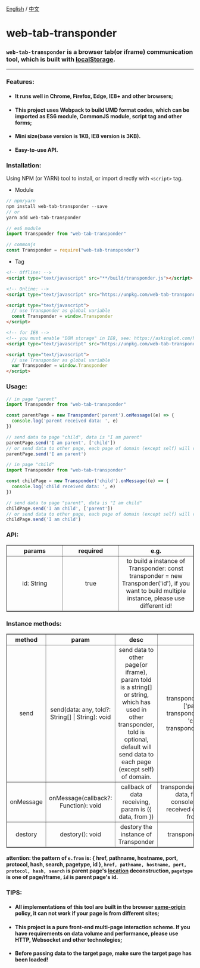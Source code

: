 [English](./README.md) / [中文](./README_zh_CN.md)

# web-tab-transponder

### `web-tab-transponder` is a browser tab(or iframe) communication tool, which is built with [localStorage](https://developer.mozilla.org/en-US/docs/Web/API/Window/localStorage).
-----------------
### Features:

* #### It runs well in Chrome, Firefox, Edge, IE8+ and other browsers;

* #### This project uses Webpack to build UMD format codes, which can be imported as ES6 module, CommonJS module, script tag and other forms;

* #### Mini size(base version is 1KB, IE8 version is 3KB).

* #### Easy-to-use API.

### Installation:
Using NPM (or YARN) tool to install, or import directly with `<script>` tag.

* Module
```javascript
// npm/yarn
npm install web-tab-transponder --save
// or 
yarn add web-tab-transponder

// es6 module
import Transponder from "web-tab-transponder"

// commonjs
const Transponder = require("web-tab-transponder")
```

* Tag

```html
<!-- Offline: -->
<script type="text/javascript" src="**/build/transponder.js"></script>

<!-- Online: -->
<script type="text/javascript" src="https://unpkg.com/web-tab-transponder"></script>

<script type="text/javascript">
  // use Transponder as global variable 
  const Transponder = window.Transponder
</script>

<!-- for IE8 -->
<!-- you must enable "DOM storage" in IE8, see: https://askinglot.com/how-do-i-enable-dom-storage-in-internet-explorer -->
<script type="text/javascript" src="https://unpkg.com/web-tab-transponder/build/transponder-IE.js"></script>

<script type="text/javascript">
  // use Transponder as global variable 
  var Transponder = window.Transponder
</script>
```

### Usage:
```javascript
// in page "parent"
import Transponder from "web-tab-transponder"

const parentPage = new Transponder('parent').onMessage((e) => {
  console.log('parent received data: ', e)
})

// send data to page "child", data is "I am parent"
parentPage.send('I am parent', ['child'])
// or send data to other page, each page of domain (except self) will receive data 'I am parent'
parentPage.send('I am parent')
```
```javascript
// in page "child"
import Transponder from "web-tab-transponder"

const childPage = new Transponder('child').onMessage((e) => {
  console.log('child received data: ', e)
})

// send data to page "parent", data is "I am child"
childPage.send('I am child', ['parent'])
// or send data to other page, each page of domain (except self) will receive data 'I am child'
childPage.send('I am child')
```

### API:
<table style="width: 100%; text-align: center" border="1">
<tr>
  <th style="text-align: center; width: 30%;">params</th>
  <th style="text-align: center; width: 30%;">required</th>
  <th style="text-align: center; width: 40%;">e.g. </th>
</tr>
<tr>
  <td>id: String</td>
  <td>true</td>
  <td>to build a instance of Transponder: const transponder = new Transponder('id'), if you want to build multiple instance, please use different id!</td>
</tr>
</table>

### Instance methods:
<table style="width: 100%; text-align: center" border="1">
<tr>
  <th style="text-align: center; width: 10%;">method</th>
  <th style="text-align: center; width: 20%;">param</th>
  <th style="text-align: center; width: 30%;">desc</th>
  <th style="text-align: center; width: 40%;">e.g.</th>
</tr>
<tr>
  <td>send</td>
  <td>send(data: any, toId?: String[] | String): void</td>
  <td>send data to other page(or iframe), param toId is a string[] or string, which has used in other transponder, toId is optional, default will send data to each page (except self) of domain.</td>
  <td>transponder.send(any, ['parent']); transponder.send(any, 'child'); transponder.send(any)</td>
</tr>
<tr>
  <td>onMessage</td>
  <td>onMessage(callback?: Function): void</td>
  <td>callback of data receiving, param is ({ data, from })</td>
  <td>transponder.onMessage(({ data, from }) => {
    console.log('parent received data: ', { data, from })
  }</td>
</tr>
<tr>
  <td>destory</td>
  <td>destory(): void</td>
  <td>destory the instance of Transponder</td>
  <td>transponder.destroy()</td>
</tr>
</table>

#### attention: the pattern of `e.from` is: { href, pathname, hostname, port, protocol, hash, search, pagetype, id }, `href, pathname, hostname, port, protocol, hash, search` is parent page's [location](https://developer.mozilla.org/en-US/docs/Web/API/Location) deconstruction, `pagetype` is one of page/iframe, `id` is parent page's id.

### TIPS:
* #### All implementations of this tool are built in the browser [same-origin](https://developer.mozilla.org/en-US/docs/Web/Security/Same-origin_policy) policy, it can not work if your page is from different sites;
* #### This project is a pure front-end multi-page interaction scheme. If you have requirements on data volume and performance, please use HTTP, Websocket and other technologies;
* #### Before passing data to the target page, make sure the target page has been loaded!